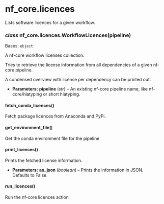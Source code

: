 # nf_core.licences

Lists software licences for a given workflow.

### _class_ nf_core.licences.WorkflowLicences(pipeline)

Bases: `object`

A nf-core workflow licenses collection.

Tries to retrieve the license information from all dependencies
of a given nf-core pipeline.

A condensed overview with license per dependency can be printed out.

- **Parameters:**
  **pipeline** (_str_) – An existing nf-core pipeline name, like nf-core/hlatyping
  or short hlatyping.

#### fetch_conda_licences()

Fetch package licences from Anaconda and PyPi.

#### get_environment_file()

Get the conda environment file for the pipeline

#### print_licences()

Prints the fetched license information.

- **Parameters:**
  **as_json** (_boolean_) – Prints the information in JSON. Defaults to False.

#### run_licences()

Run the nf-core licences action

